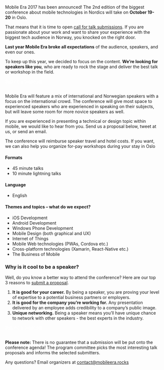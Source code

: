 Mobile Era 2017 has been announced! The 2nd edition of the biggest conference about mobile technologies in Nordics will take on **October 19-20** in Oslo.

That means that it is time to open [call for talk submissions](http://bit.ly/mobileera17-cfp). If you are passionate about your work and want to share your experience with the biggest tech audience in Norway, you knocked on the right door.

**Last year Mobile Era broke all expectations** of the audience, speakers, and even our ones.

To keep up this year, we decided to focus on the content. **We’re looking for speakers like you**, who are ready to rock the stage and deliver the best talk or workshop in the field.
<div class="text-center">
<a href="http://bit.ly/mobileera17-cfp" target="_blank" class="style-scope header-content" style="color: white; ">
  <paper-button class="primary style-scope header-content x-scope paper-button-0" raised="" role="button" tabindex="0" animated="" aria-disabled="false" elevation="1">Submit a proposal</paper-button>
</a>
</div>

<br/>

Mobile Era will feature a mix of international and Norwegian speakers with a focus on the international crowd. The conference will give most space to experienced speakers who are experienced in speaking on their subjects, but will leave some room for more novice speakers as well.

If you are experienced in presenting a technical or design topic within mobile, we would like to hear from you. Send us a proposal below, tweet at us, or send an email.

The conference will reimburse speaker travel and hotel costs. If you want, we can also help you organize for-pay workshops during your stay in Oslo

#### Formats
* 45 minute talks
* 10 minute lightning talks

#### Language
* English

#### Themes and topics – what do we expect?
* iOS Development
* Android Development
* Windows Phone Development
* Mobile Design (both graphical and UX)
* Internet of Things
* Mobile Web technologies (PWAs, Cordova etc.)
* Cross-platform technologies (Xamarin, React-Native etc.)
* The Business of Mobile


### Why is it cool to be a speaker?

Well, do you know a better way to attend the conference? Here are our top 3 reasons to [submit a proposal](http://bit.ly/mobileera17-cfp).

1. **It is good for your career.** By being a speaker, you are proving your level of expertise to a potential business partners or employers.
2. **It is good for the company you’re working for.** Any presentation delivered by an employee adds credibility to a company’s public image.
3. **Unique networking.** Being a speaker means you’ll have unique chance to network with other speakers - the best experts in the industry.

<div class="text-center">
<a href="http://bit.ly/mobileera17-cfp" target="_blank" class="style-scope header-content" style="color: white; ">
  <paper-button class="primary style-scope header-content x-scope paper-button-0" raised="" role="button" tabindex="0" animated="" aria-disabled="false" elevation="1">Submit a proposal</paper-button>
</a>
</div>
<br/>

**Please note:** There is no guarantee that a submission will be put onto the conference agenda! The program committee picks the most interesting talk proposals and informs the selected submitters.

Any questions? Email organizers at [contact@mobileera.rocks](mailto:contact@mobileera.rocks)



